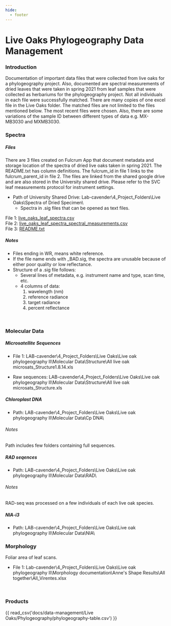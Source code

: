 ```yaml
---
hide:
  - footer
---
```


# Live Oaks Phylogeography Data Management

### Introduction

Documentation of important data files that were collected from live oaks for a phylogeography project. Also, documented are spectral measurements of dried leaves that were taken in spring 2021 from leaf samples that were collected as herbariums for the phylogeography project. Not all individuals in each file were successfully matched. There are many copies of one excel file in the Live Oaks folder. The matched files are not limited to the files mentioned below. The most recent files were chosen. Also, there are some variations of the sample ID between different types of data e.g. MX-MB3030 and MXMB3030.

### Spectra

##### Files

There are 3 files created on Fulcrum App that document metadata and storage location of the spectra of dried live oaks taken in spring 2021. The README.txt has column definitions. The fulcrum\_id in file 1 links to the fulcrum\_parent\_id in file 2. The files are linked from the shared google drive and are also stored in the University shared drive. Please refer to the SVC leaf measurements protocol for instrument settings.

* Path of University Shared Drive: Lab-cavender\4_Project_Folders\Live Oaks\Spectra of Dried Specimen\
    * Spectra in .sig files that can be opened as text files.

File 1:
[live\_oaks\_leaf\_spectra.csv](https://drive.google.com/file/d/1d6OAtn-64dOzv6w7fhMUof_7VvqFjh-J/view?usp=sharing)  
File 2:
[live\_oaks\_leaf\_spectra\_spectral\_measurements.csv](https://drive.google.com/file/d/1XIT7dEnRDVNNQvHG5SgdcUTJHV3Syohb/view?usp=sharing)  
File 3:
[README.txt](https://drive.google.com/file/d/1rZLfSgHOGfEWay7lIOdNPRKEz9CqndHa/view?usp=sharing)

##### Notes

-   Files ending in WR, means white reference.
-   If the file name ends with \_BAD.sig, the spectra are unusable
    because of either poor quality or low reflectance.
-   Structure of a .sig file follows:
    -   Several lines of metadata, e.g. instrument name and type, scan
        time, etc.
    -   4 columns of data:
        1. wavelength (nm)
        2. reference radiance
        3. target radiance
        4. percent reflectance

<br>

### Molecular Data

##### Microsatellite Sequences

* File 1: LAB-cavender\4_Project_Folders\Live Oaks\Live oak phylogeography II\Molecular Data\Structure\All live oak microsats_Structure1.8.14.xls 

* Raw sequences: LAB-cavender\4_Project_Folders\Live Oaks\Live oak phylogeography II\Molecular Data\Structure\All live oak microsats_Structure.xls  

##### Chloroplast DNA

* Path: LAB-cavender\4_Project_Folders\Live Oaks\Live oak phylogeography II\Molecular Data\Cp DNA\  

###### Notes

Path includes few folders containing full sequences.

##### RAD seqences

* Path: LAB-cavender\4_Project_Folders\Live Oaks\Live oak phylogeography II\Molecular Data\RAD\

###### Notes

RAD-seq was processed on a few individuals of each live oak species.

##### NIA-i3

* Path: LAB-cavender\4_Project_Folders\Live Oaks\Live oak phylogeography II\Molecular Data\NIA\

### Morphology

Foliar area of leaf scans.

* File 1: Lab-cavender\4_Project_Folders\Live Oaks\Live oak phylogeography II\Morphology documentation\Anne's Shape Results\All together\All_Virentes.xlsx  

<br>

### Products

{{ read_csv('docs/data-management/Live Oaks/Phylogeography/phylogeography-table.csv') }}
